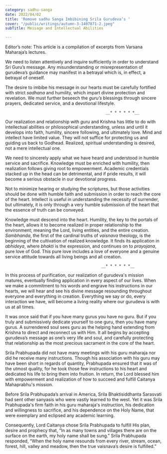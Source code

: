 ```yaml
---
category: sadhu-sanga
date: 2022/04/02
title: 'Remove sadhu Sanga Imbibining Srila Gurudeva’s '
cover: "/public/writings/autumn-3-1407871-2.jpeg"
subTitle: Message and Intellectual Abilities

---
```

Editor’s note: This article is a compilation of excerpts from Varsana Maharaja’s lectures.

                                    

We need to listen attentively and inquire sufficiently in order to understand Sri Guru’s message. Any misunderstanding or misrepresentation of gurudeva’s guidance may manifest in a betrayal which is, in effect, a betrayal of oneself.

The desire to imbibe his message in our hearts must be carefully fortified with strict _sadhana_ and humility, which impart divine protection and revelation. We must further beseech the _guru’s_ blessings through sincere prayers, dedicated service, and a devotional lifestyle.

                                                 __* * * * * *__

Our realization and relationship with _guru_ and Krishna has little to do with intellectual abilities or philosophical understanding, unless and until it develops into faith, humility, sincere following, and ultimately love. Mind and intellect have limited value. They will not suffice for protecting us and guiding us back to Godhead. Realized, spiritual understanding is desired, not a mere intellectual one.

We need to sincerely apply what we have heard and understood in humble service and sacrifice. Knowledge must be enriched with humility, then realization follows giving root to empowerment. Academic credentials stacked up in the head can be detrimental, and if pride results, it will become a serious obstacle in our devotional progress.

Not to minimize hearing or studying the scriptures, but those activities should be done with humble faith and submission in order to reach the core of the heart. Intellect is useful in understanding the necessity of surrender, but ultimately, it is only through a very humble submission of the heart that the essence of truth can be conveyed.

Knowledge must descend into the heart. Humility, the key to the portals of the heart, allows it to become realized in proper relationship to the environment; meaning the Lord, living entities, and the entire creation. _Sambhanda_, the first of the cardinal truths of _vaisnava_ theology, is the beginning of the cultivation of realized knowledge. It finds its application in _abhideya_, where _bhakti_ is the expression, and continues on to _prayojana_, pure love of God. This pure love includes a love of everyone and a genuine service attitude towards all living beings and all creation.

                                               __* * * * * *__

In this process of purification, our realization of gurudeva's mission matures, eventually finding application in every aspect of our lives. When we make a commitment to his words and engrave his instructions in our hearts, we will hear and see his divine message resounding throughout everyone and everything in creation. Everything we say or do, every interaction we have, will become a living reality where our gurudeva is with us at all times.

It was once said that if you have many gurus you have no guru. But if you truly and submissively dedicate yourself to one guru, then you have many gurus. A surrendered soul sees guru as the helping hand extending from Krishna to direct and reconnect us with Him. It all begins by accepting gurudeva’s message as one’s very life and soul, and carefully protecting that relationship as the most precious sacrament in the core of the heart.

Srila Prabhupada did not have many meetings with his guru maharaja nor did he receive many instructions. Though his association with his guru may have been short in regards of quantity, Prabhupada ensured that it was of the utmost quality, for he took those few instructions to his heart and dedicated his life to bring them into fruition. In return, the Lord blessed him with empowerment and realization of how to succeed and fulfill Caitanya Mahaprabhu's mission.

Before Srila Prabhupada’s arrival in America, Srila Bhaktisiddhanta Sarasvati had sent other sanyasis who were vastly learned to the west. Yet it was Srila Prabhupada's firm faith in his guru maharaja's instruction, his dedication and willingness to sacrifice, and his dependence on the Holy Name, that were exemplary and eclipsed any academic learning.

Consequently, Lord Caitanya chose Srila Prabhupada to fulfill His plan, desire and prophecy that, “In as many towns and villages there are on the surface on the earth, my holy name shall be sung.” Srila Prabhupada responded, “When the holy name resounds from every river, stream, ocean, forest, hill, valley and meadow, then the true vaisnava’s desire is fulfilled.”
